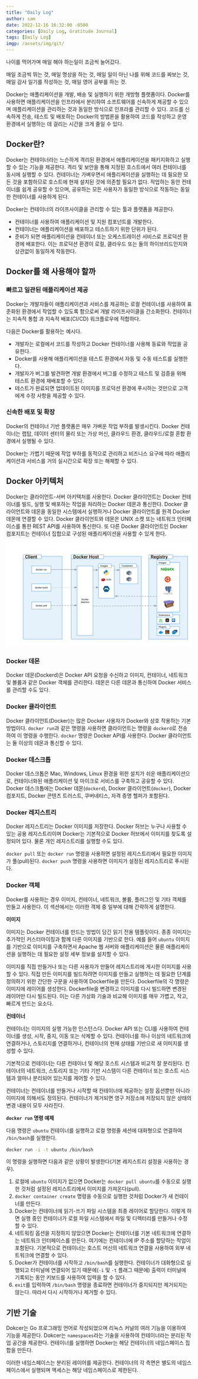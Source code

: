 ```yaml
---
title: "Daily Log"
author: sam
date: 2022-12-16 16:32:00 -0500
categories: [Daily Log, Gratitude Journal]
tags: [Daily Log]
imgp: /assets/img/git/
---
```


나이를 먹어가며 매일 해야 하는일이 조금씩 늘어갔다.

매일 조금씩 뛰는 것, 매일 명상을 하는 것, 매일 일이 아닌 나를 위해 코드를 짜보는 것, 매일 감사 일기를 작성하는 것, 매일 영어 공부를 하는 것.

Docker는 애플리케이션을 개발, 배송 및 실행하기 위한 개방형 플랫폼이다. Docker를 사용하면 애플리케이션을 인프라에서 분리하여 소프트웨어를 신속하게 제공할 수 있으며 애플리케이션을 관리하는 것과 동일한 방식으로 인프라를 관리할 수 있다. 코드를 신속하게 전송, 테스트 및 배포하는 Docker의 방법론을 활용하여 코드를 작성하고 운영 환경에서 실행하는 데 걸리는 시간을 크게 줄일 수 있다.

## Docker란?

Docker는 컨테이너라는 느슨하게 격리된 환경에서 애플리케이션을 패키지화하고 실행할 수 있는 기능을 제공한다. 격리 및 보안을 통해 지정된 호스트에서 여러 컨테이너를 동시에 실행할 수 있다. 컨테이너는 가벼우면서 애플리케이션을 실행하는 데 필요한 모든 것을 포함하므로 호스트에 현재 설치된 것에 의존할 필요가 없다. 작업하는 동안 컨테이너를 쉽게 공유할 수 있으며, 공유하는 모든 사용자가 동일한 방식으로 작동하는 동일한 컨테이너를 사용하게 된다.

Docker는 컨테이너의 라이프사이클을 관리할 수 있는 툴과 플랫폼을 제공한다.

- 컨테이너를 사용하여 애플리케이션 및 지원 컴포넌트를 개발한다.
- 컨테이너는 애플리케이션을 배포하고 테스트하기 위한 단위가 된다.
- 준비가 되면 애플리케이션을 컨테이너 또는 오케스트레이션 서비스로 프로덕션 환경에 배포한다. 이는 프로덕션 환경이 로컬, 클라우드 또는 둘의 하이브리드인지와 상관없이 동일하게 작동한다.

## Docker를 왜 사용해야 할까

### 빠르고 일관된 애플리케이션 제공

Docker는 개발자들이 애플리케이션과 서비스를 제공하는 로컬 컨테이너를 사용하여 표준화된 환경에서 작업할 수 있도록 함으로써 개발 라이프사이클을 간소화한다. 컨테이너는 지속적 통합 과 지속적 배포(CI/CD) 워크플로우에 적합하다.

다음은 Docker를 활용하는 예시다.

- 개발자는 로컬에서 코드를 작성하고 Docker 컨테이너를 사용해 동료와 작업을 공유한다.
- Docker를 사용해 애플리케이션을 테스트 환경에서 자동 및 수동 테스트를 실행한다.
- 개발자가 버그를 발견하면 개발 환경에서 버그를 수정하고 테스트 및 검증을 위해 테스트 환경에 재배포할 수 있다.
- 테스트가 완료되면 업데이트된 이미지를 프로덕션 환경에 푸시하는 것만으로 고객에게 수정 사항을 제공할 수 있다.

### 신속한 배포 및 확장

Docker의 컨테이너 기반 플랫폼은 매우 가벼운 작업 부하를 발생시킨다. Docker 컨테이너는 랩탑, 데이터 센터의 물리 또는 가상 머신, 클라우드 환경, 클라우드/로컬 혼합 환경에서 실행될 수 있다.

Docker는 가볍기 때문에 작업 부하를 동적으로 관리하고 비즈니스 요구에 따라 애플리케이션과 서비스를 거의 실시간으로 확장 또는 해체할 수 있다.

## Docker 아키텍처

Docker는 클라이언트-서버 아키텍처를 사용한다. Docker 클라이언트는 Docker 컨테이너를 빌드, 실행 및 배포하는 작업을 처리하는 Docker 데몬과 통신한다. Docker 클라이언트와 데몬을 동일한 시스템에서 실행하거나 Docker 클라이언트를 원격 Docker 데몬에 연결할 수 있다. Docker 클라이언트와 데몬은 UNIX 소켓 또는 네트워크 인터페이스를 통한 REST API를 사용하여 통신한다. 또 다른 Docker 클라이언트인 Docker 컴포지트는 컨테이너 집합으로 구성된 애플리케이션을 사용할 수 있게 한다.

![architecture.svg](/assets/img/docker/architecture.svg)

### Docker 데몬

Docker 데몬(Dockerd)은 Docker API 요청을 수신하고 이미지, 컨테이너, 네트워크 및 볼륨과 같은 Docker 객체를 관리한다. 데몬은 다른 데몬과 통신하여 Docker 서비스를 관리할 수도 있다.

### Docker 클라이언트

Docker 클라이언트(Docker)는 많은 Docker 사용자가 Docker와 상호 작용하는 기본 방법이다. `docker run`과 같은 명령을 사용하면 클라이언트는 명령을 `dockerd`로 전송하여 이 명령을 수행한다. `docker` 명령은 Docker API를 사용한다. Docker 클라이언트는 둘 이상의 데몬과 통신할 수 있다.

### Docker 데스크톱

Docker 데스크톱은 Mac, Windows, Linux 환경을 위한 설치가 쉬운 애플리케이션으로, 컨테이너화된 애플리케이션 및 마이크로 서비스를 구축하고 공유할 수 있다. Docker 데스크톱에는 Docker 데몬(`dockerd`), Docker 클라이언트(`docker`), Docker 컴포지트, Docker 콘텐츠 트러스트, 쿠버네티스, 자격 증명 헬퍼가 포함된다.

### Docker 레지스트리

Docker 레지스트리는 Docker 이미지를 저장한다. Docker 허브는 누구나 사용할 수 있는 공용 레지스트리이며 Docker는 기본적으로 Docker 허브에서 이미지를 찾도록 설정되어 있다. 물론 개인 레지스트리를 실행할 수도 있다.

`docker pull` 또는 `docker run` 명령을 사용하면 설정된 레지스트리에서 필요한 이미지가 풀(pull)된다. `docker push` 명령을 사용하면 이미지가 설정된 레지스트리로 푸시된다.

### Docker 객체

Docker를 사용하는 경우 이미지, 컨테이너, 네트워크, 볼륨, 플러그인 및 기타 객체를 만들고 사용한다. 이 섹션에서는 이러한 객체 중 일부에 대해 간략하게 설명한다.

**이미지**

이미지는 Docker 컨테이너를 만드는 방법이 담긴 읽기 전용 템플릿이다. 종종 이미지는 추가적인 커스터마이징과 함께 다른 이미지를 기반으로 한다. 예를 들어 `ubuntu` 이미지를 기반으로 이미지를 구축하면서 Apache 웹 서버와 애플리케이션은 물론 애플리케이션을 실행하는 데 필요한 설정 세부 정보를 설치할 수 있다.

이미지를 직접 만들거나 또는 다른 사용자가 만들어 레지스트리에 게시한 이미지를 사용할 수 있다. 직접 만든 이미지를 빌드하려면 이미지를 만들고 실행하는 데 필요한 단계를 정의하기 위한 간단한 구문을 사용하여 Dockerfile을 만든다. Dockerfile의 각 명령은 이미지에 레이어를 생성한다. Dockerfile을 변경하고 이미지를 다시 빌드하면 변경된 레이어만 다시 빌드된다. 이는 다른 가상화 기술과 비교해 이미지를 매우 가볍고, 작고, 빠르게 만드는 요소다.

**컨테이너**

컨테이너는 이미지의 실행 가능한 인스턴스다. Docker API 또는 CLI를 사용하여 컨테이너를 생성, 시작, 중지, 이동 또는 삭제할 수 있다. 컨테이너를 하나 이상의 네트워크에 연결하거나, 스토리지를 연결하거나, 컨테이너의 현재 상태를 기반으로 새 이미지를 생성할 수 있다.

기본적으로 컨테이너는 다른 컨테이너 및 해당 호스트 시스템과 비교적 잘 분리된다. 컨테이너의 네트워크, 스토리지 또는 기타 기반 시스템이 다른 컨테이너 또는 호스트 시스템과 얼마나 분리되어 있는지를 제어할 수 있다.

컨테이너는 컨테이너를 만들거나 시작할 때 컨테이너에 제공하는 설정 옵션뿐만 아니라 이미지에 의해서도 정의된다. 컨테이너가 제거되면 영구 저장소에 저장되지 않은 상태의 변경 내용이 모두 사라진다.

**`docker run` 명령 예제**

다음 명령은 `ubuntu` 컨테이너를 실행하고 로컬 명령줄 세션에 대화형으로 연결하여 `/bin/bash`를 실행한다.

```bash
docker run -i -t ubuntu /bin/bash
```

이 명령을 실행하면 다음과 같은 상황이 발생한다(기본 레지스트리 설정을 사용하는 경우).

1. 로컬에 `ubuntu` 이미지가 없으면 Docker는 `docker pull ubuntu`를 수동으로 실행한 것처럼 설정된 레지스트리에서 이미지를 가져온다(pull).
2. `docker container create` 명령을 수동으로 실행한 것처럼 Docker가 새 컨테이너를 만든다.
3. Docker는 컨테이너에 읽기-쓰기 파일 시스템을 최종 레이어로 할당한다. 이렇게 하면 실행 중인 컨테이너가 로컬 파일 시스템에서 파일 및 디렉터리를 만들거나 수정할 수 있다.
4. 네트워킹 옵션을 지정하지 않았으면 Docker는 컨테이너를 기본 네트워크에 연결하는 네트워크 인터페이스를 만든다. 여기에는 컨테이너에 IP 주소를 할당하는 작업이 포함된다. 기본적으로 컨테이너는 호스트 머신의 네트워크 연결을 사용하여 외부 네트워크에 연결할 수 있다.
5. Docker가 컨테이너를 시작하고 `/bin/bash`를 실행한다. 컨테이너가 대화형으로 실행되고 터미널에 연결되어 있기 때문에(`-i` 및 `-t` 플래그 때문에) 출력이 터미널에 기록되는 동안 키보드를 사용하여 입력을 할 수 있다.
6. `exit`를 입력하여 `/bin/bash` 명령을 종료하면 컨테이너가 중지되지만 제거되지는 않는다. 따라서 다시 시작하거나 제거할 수 있다.

## 기반 기술

Dokcer는 Go 프로그래밍 언어로 작성되었으며 리눅스 커널의 여러 기능을 이용하여 기능을 제공한다. Dokcer는 `namespaces`라는 기술을 사용하여 컨테이너라는 분리된 작업 공간을 제공한다. 컨테이너를 실행하면 Docker는 해당 컨테이너의 네임스페이스 집합을 만든다.

이러한 네임스페이스는 분리된 레이어를 제공한다. 컨테이너의 각 측면은 별도의 네임스페이스에서 실행되며 액세스는 해당 네임스페이스로 제한된다.
